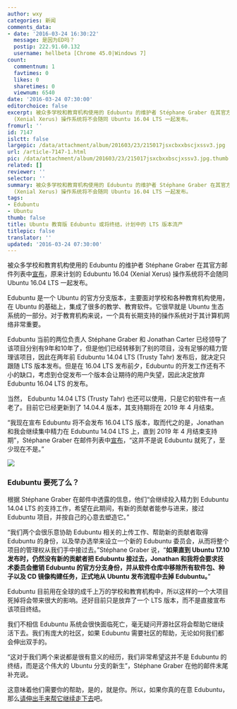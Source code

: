 ```yaml
---
author: wxy
categories: 新闻
comments_data:
- date: '2016-03-24 16:30:22'
  message: 是因为ED吗？
  postip: 222.91.60.132
  username: hellbeta [Chrome 45.0|Windows 7]
count:
  commentnum: 1
  favtimes: 0
  likes: 0
  sharetimes: 0
  viewnum: 6540
date: '2016-03-24 07:30:00'
editorchoice: false
excerpt: 被众多学校和教育机构使用的 Edubuntu 的维护者 Stéphane Graber 在其官方邮件列表中宣布，原来计划的 Edubuntu 16.04
  (Xenial Xerus) 操作系统将不会随同 Ubuntu 16.04 LTS 一起发布。
fromurl: ''
id: 7147
islctt: false
largepic: /data/attachment/album/201603/23/215017jsxcbxxbscjxssv3.jpg
url: /article-7147-1.html
pic: /data/attachment/album/201603/23/215017jsxcbxxbscjxssv3.jpg.thumb.jpg
related: []
reviewer: ''
selector: ''
summary: 被众多学校和教育机构使用的 Edubuntu 的维护者 Stéphane Graber 在其官方邮件列表中宣布，原来计划的 Edubuntu 16.04
  (Xenial Xerus) 操作系统将不会随同 Ubuntu 16.04 LTS 一起发布。
tags:
- Edubuntu
- Ubuntu
thumb: false
title: Ubuntu 教育版 Edubuntu 或将终结，计划中的 LTS 版本流产
titlepic: false
translator: ''
updated: '2016-03-24 07:30:00'
---
```


被众多学校和教育机构使用的 Edubuntu 的维护者 Stéphane Graber 在其官方邮件列表中[宣布](https://lists.ubuntu.com/archives/ubuntu-devel/2016-March/039281.html)，原来计划的 Edubuntu 16.04 (Xenial Xerus) 操作系统将不会随同 Ubuntu 16.04 LTS 一起发布。


Edubuntu 是一个 Ubuntu 的官方分支版本，主要面对学校和各种教育机构使用，在 Ubuntu 的基础上，集成了很多的教学、教育软件。它很早就是 Ubuntu 生态系统的一部分。对于教育机构来说，一个具有长期支持的操作系统对于其计算机网络非常重要。


Edubuntu 当前的两位负责人 Stéphane Graber 和 Jonathan Carter 已经领导了该项目分别有9年和10年了，但是他们已经转移到了别的项目，没有足够的精力管理该项目，因此在两年前 Edubuntu 14.04 LTS (Trusty Tahr) 发布后，就决定只跟随 LTS 版本发布。但是在 16.04 LTS 发布前夕，Edubuntu 的开发工作还有不小的缺口，考虑到仓促发布一个版本会让期待的用户失望，因此决定放弃 Edubuntu 16.04 LTS 的发布。


当然， Edubuntu 14.04 LTS (Trusty Tahr) 也还可以使用，只是它的软件有一点老了。目前它已经更新到了 14.04.4 版本，其支持期将在 2019 年 4 月结束。


“我现在宣布 Edubuntu 将不会发布 16.04 LTS 版本，取而代之的是，Jonathan 和我会继续集中精力在 Edubuntu 14.04 LTS 上，直到 2019 年 4 月结束支持期”，Stéphane Graber 在邮件列表中[宣布](https://lists.ubuntu.com/archives/ubuntu-devel/2016-March/039281.html)，“这并不是说 Edubuntu 就死了，至少现在不是。”


![](/data/attachment/album/201603/23/215017jsxcbxxbscjxssv3.jpg)


### Edubuntu 要死了么？


根据 Stéphane Graber 在邮件中透露的信息，他们“会继续投入精力到 Edubuntu 14.04 LTS 的支持工作，希望在此期间，有新的贡献者能参与进来，接过 Edubuntu 项目，并按自己的心意去塑造它。”


“我们两个会很乐意协助 Edubuntu 相关的上传工作、帮助新的贡献者取得 Edubuntu 的身份，以及举办选举来设立一个新的 Edubuntu 委员会，从而将整个项目的管理权从我们手中接过去。”Stéphane Graber 说，“**如果直到 Ubuntu 17.10 发布时，仍然没有新的贡献者把 Edubuntu 接过去，Jonathan 和我将会要求技术委员会撤销 Edubuntu 的官方分支身份，并从软件仓库中移除所有软件包、种子以及 CD 镜像构建任务，正式地从 Ubuntu 发布流程中去掉 Edubuntu。**”


Edubuntu 目前用在全球的成千上万的学校和教育机构中，所以这样的一个大项目死掉将会带来很大的影响。还好目前只是放弃了一个 LTS 版本，而不是直接宣布该项目终结。


我们不相信 Edubuntu 系统会很快面临死亡，毫无疑问开源社区将会帮助它继续活下去。我们有庞大的社区，如果 Edubuntu 需要社区的帮助，无论如何我们都会伸出双手的。


“这对于我们两个来说都是很有意义的经历，我们非常希望这并不是 Edubuntu 的终结，而是这个伟大的 Ubuntu 分支的新生”，Stéphane Graber 在他的邮件末尾补充说。


这意味着他们需要你的帮助，是的，就是你。所以，如果你真的在意 Edubuntu，那么[请伸出手来帮它继续走下去](https://www.edubuntu.org/community)吧。